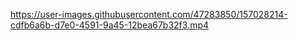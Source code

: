 

https://user-images.githubusercontent.com/47283850/157028214-cdfb6a6b-d7e0-4591-9a45-12bea67b32f3.mp4

